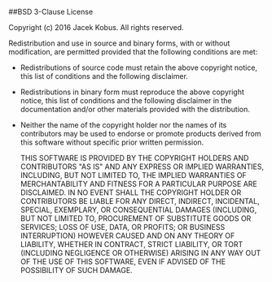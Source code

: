 ##BSD 3-Clause License

Copyright (c) 2016 Jacek Kobus. All rights reserved.

Redistribution and use in source and binary forms, with or without modification, are permitted provided that the following conditions are met:

* Redistributions of source code must retain the above copyright notice, this list of conditions and the following disclaimer.
* Redistributions in binary form must reproduce the above copyright notice, this list of conditions and the following disclaimer in the documentation and/or other materials provided with the distribution.
* Neither the name of the copyright holder nor the names of its contributors may be used to endorse or promote products derived from this software without specific prior written permission.


    THIS SOFTWARE IS PROVIDED BY THE COPYRIGHT HOLDERS AND CONTRIBUTORS "AS IS" AND ANY EXPRESS OR IMPLIED WARRANTIES, INCLUDING, BUT NOT LIMITED TO,
    THE IMPLIED WARRANTIES OF MERCHANTABILITY AND FITNESS FOR A PARTICULAR PURPOSE ARE DISCLAIMED. IN NO EVENT SHALL THE COPYRIGHT HOLDER OR CONTRIBUTORS BE
    LIABLE FOR ANY DIRECT, INDIRECT, INCIDENTAL, SPECIAL, EXEMPLARY, OR CONSEQUENTIAL DAMAGES (INCLUDING, BUT NOT LIMITED TO, PROCUREMENT OF SUBSTITUTE GOODS
    OR SERVICES; LOSS OF USE, DATA, OR PROFITS; OR BUSINESS INTERRUPTION) HOWEVER CAUSED AND ON ANY THEORY OF LIABILITY, WHETHER IN CONTRACT, STRICT LIABILITY,
    OR TORT (INCLUDING NEGLIGENCE OR OTHERWISE) ARISING IN ANY WAY OUT OF THE USE OF THIS SOFTWARE, EVEN IF ADVISED OF THE POSSIBILITY OF SUCH DAMAGE.